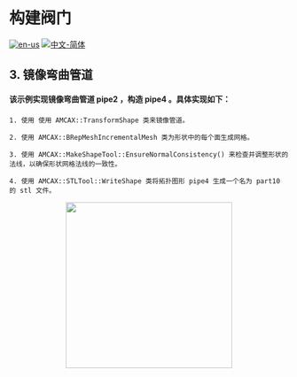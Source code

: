 # 构建阀门

[![en-us](https://img.shields.io/badge/en-us-yellow.svg)](./README.md) [![中文-简体](https://img.shields.io/badge/%E4%B8%AD%E6%96%87-%E7%AE%80%E4%BD%93-red.svg)](./README.zh_cn.md)

## 3. 镜像弯曲管道

#### 该示例实现镜像弯曲管道 pipe2 ，构造 pipe4 。具体实现如下：
	1. 使用 使用 AMCAX::TransformShape 类来镜像管道。

	2. 使用 AMCAX::BRepMeshIncrementalMesh 类为形状中的每个面生成网格。

	3. 使用 AMCAX::MakeShapeTool::EnsureNormalConsistency() 来检查并调整形状的法线，以确保形状网格法线的一致性。

	4. 使用 AMCAX::STLTool::WriteShape 类将拓扑图形 pipe4 生成一个名为 part10 的 stl 文件。

<div align = center><img src="https://img2.imgtp.com/2024/05/10/72WpaRMZ.png" width="300" height="300">

